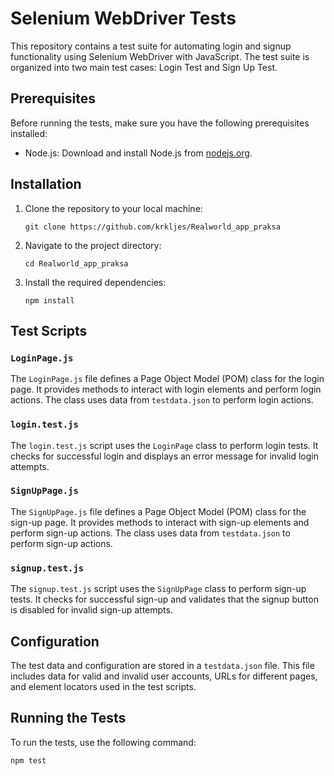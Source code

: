 # Selenium WebDriver Tests

This repository contains a test suite for automating login and signup functionality using Selenium WebDriver with JavaScript. The test suite is organized into two main test cases: Login Test and Sign Up Test.

## Prerequisites

Before running the tests, make sure you have the following prerequisites installed:

- Node.js: Download and install Node.js from [nodejs.org](https://nodejs.org/).

## Installation

1. Clone the repository to your local machine:

   ```
   git clone https://github.com/krkljes/Realworld_app_praksa
   ```

2. Navigate to the project directory:

   ```
   cd Realworld_app_praksa
   ```

3. Install the required dependencies:

   ```
   npm install
   ```

## Test Scripts

### `LoginPage.js`

The `LoginPage.js` file defines a Page Object Model (POM) class for the login page. It provides methods to interact with login elements and perform login actions. The class uses data from `testdata.json` to perform login actions.

### `login.test.js`

The `login.test.js` script uses the `LoginPage` class to perform login tests. It checks for successful login and displays an error message for invalid login attempts.

### `SignUpPage.js`

The `SignUpPage.js` file defines a Page Object Model (POM) class for the sign-up page. It provides methods to interact with sign-up elements and perform sign-up actions. The class uses data from `testdata.json` to perform sign-up actions.

### `signup.test.js`

The `signup.test.js` script uses the `SignUpPage` class to perform sign-up tests. It checks for successful sign-up and validates that the signup button is disabled for invalid sign-up attempts.

## Configuration

The test data and configuration are stored in a `testdata.json` file. This file includes data for valid and invalid user accounts, URLs for different pages, and element locators used in the test scripts.

## Running the Tests

To run the tests, use the following command:

```
npm test
```
